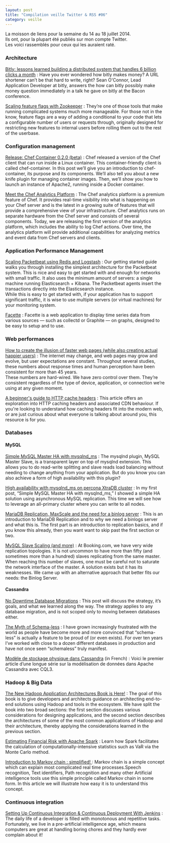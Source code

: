 ```yaml
---
layout: post
title: "Compilation veille Twitter & RSS #06"
category: veille
---
```


La moisson de liens pour la semaine du 14 au 18 juillet 2014.  
Ils ont, pour la plupart été publiés sur mon compte Twitter.  
Les voici rassemblés pour ceux qui les auraient raté.

### Architecture

[Bitly: lessons learned building a distributed system that handles 6 billion clicks a month](http://highscalability.com/blog/2014/7/14/bitly-lessons-learned-building-a-distributed-system-that-han.html)
:  Have you ever wondered how bitly makes money? A URL shortener can’t be that hard to write, right? Sean O'Connor, Lead Application Developer at bitly, answers the how can bitly possibly make money question immediately in a talk he gave on bitly at the Bacon conference.

[Scaling feature flags with Zookeeper](http://yellerapp.com/posts/2014-05-14-zookeeper-feature-flags.html)
:  They’re one of those tools that make running complicated systems much more manageable. For those not in the know, feature flags are a way of adding a conditional to your code that lets a configurable number of users or requests through, originally designed for restricting new features to internal users before rolling them out to the rest of the userbase.

### Configuration management

[Release: Chef Container 0.2.0 (beta)](http://www.getchef.com/blog/2014/07/15/release-chef-container-0-2-0-beta/)
:  Chef released a version of the Chef client that can run inside a Linux container. This container-friendly client is called chef-container. In this post we’ll give you an introduction to chef-container, its purpose and its components. We’ll also tell you about a new knife plugin for managing container images. Then, we’ll show you how to launch an instance of Apache2, running inside a Docker container.

[Meet the Chef Analytics Platform]([http://www.getchef.com/blog/2014/07/15/meet-the-chef-analytics-platform/)
:  The Chef analytics platform is a premium feature of Chef. It provides real-time visibility into what is happening on your Chef server and is the latest in a growing suite of features that will provide a comprehensive view of your infrastructure. Chef analytics runs on separate hardware from the Chef server and consists of several components. Today, we are releasing the first version of the analytics platform, which includes the ability to log Chef actions. Over time, the analytics platform will provide additional capabilities for analyzing metrics and event data from Chef servers and clients.

### Application Performance Management

[Scaling Packetbeat using Redis and Logstash](http://packetbeat.com/blog/scaling-packetbeat-with-redis-and-logstash.html)
:  Our getting started guide walks you through installing the simplest architecture for the Packetbeat system. This is nice and easy to get started with and enough for networks with small traffic. It also uses the minimum amount of servers: a single machine running Elasticsearch + Kibana. The Packetbeat agents insert the transactions directly into the Elasticsearch instance.  
While this is easy to get started with, if your application has to support significant traffic, it is wise to use multiple servers (or virtual machines) for your monitoring system.

[Facette](https://github.com/facette/facette)
:  Facette is a web application to display time series data from various sources — such as collectd or Graphite — on graphs, designed to be easy to setup and to use.

### Web performances

[How to create the illusion of faster web pages (while also creating actual happier users)](http://www.webperformancetoday.com/2014/07/16/eight-tricks-improve-perceived-web-performance/)
:  The internet may change, and web pages may grow and evolve, but user expectations are constant. Throughout several studies, these numbers about response times and human perception have been consistent for more than 45 years.  
These numbers are hard-wired. We have zero control over them. They’re consistent regardless of the type of device, application, or connection we’re using at any given moment.

[A beginner's guide to HTTP cache headers](http://www.mobify.com/blog/beginners-guide-to-http-cache-headers/)
:  This article offers an exploration into HTTP caching headers and associated CDN behaviour. If you're looking to understand how caching headers fit into the modern web, or are just curious about what everyone is talking about around you, this resource is for you.

### Databases

#### MySQL

[Simple MySQL Master HA with mysqlnd_ms](http://www.mysqlperformanceblog.com/2014/07/14/simple-mysql-master-ha-mysqlnd_ms/)
:  The mysqlnd plugin, MySQL Master Slave, is a transparent layer on top of mysqlnd extension. This allows you to do read-write splitting and slave reads load balancing without needing to change anything from your application. But do you know you can also achieve a form of high availability with this plugin?

[High availability with mysqlnd_ms on percona XtraDB cluster](http://www.mysqlperformanceblog.com/2014/07/16/high-availability-with-mysqlnd_ms-on-percona-xtradb-cluster/)
:  In my first post, “Simple MySQL Master HA with mysqlnd_ms,” I showed a simple HA solution using asynchronous MySQL replication. This time we will see how to leverage an all-primary cluster where you can write to all nodes.

[MariaDB Replication, MaxScale and the need for a binlog server](http://karlssonondatabases.blogspot.fr/2014/07/mariadb-replication-maxscale-and-need.html)
:  This is an introduction to MariaDB Replication and to why we need a binlogs server and what this is. The first part is an introduction to replication basics, and if you know this already, then you want want to skip past the first section or two.

[MySQL Slave Scaling (and more)](http://blog.booking.com/mysql_slave_scaling_and_more.html)
:  At Booking.com, we have very wide replication topologies. It is not uncommon to have more than fifty (and sometimes more than a hundred) slaves replicating from the same master. When reaching this number of slaves, one must be careful not to saturate the network interface of the master. A solution exists but it has its weaknesses. We came up with an alternative approach that better fits our needs: the Binlog Server.


#### Cassandra

[No Downtime Database Migrations](http://planetcassandra.org/blog/post/no-downtime-database-migrations/)
:  This post will discuss the strategy, it’s goals, and what we learned along the way. The strategy applies to any database migration, and is not scoped only to moving between databases either.

[The Myth of Schema-less](http://planetcassandra.org/blog/post/the-myth-of-schema-less/)
:  I have grown increasingly frustrated with the world as people have become more and more convinced that “schema-less” is actually a feature to be proud of (or even exists). For over ten years I’ve worked with close to a dozen different databases in production and have not once seen “schemaless” truly manifest.

[Modèle de stockage physique dans Cassandra](http://planetcassandra.org/blog/post/modele-de-stockage-physique-dans-cassandra/) (in French)
:  Voici le premier article d’une longue série sur la modélisation de données dans Apache Cassandra avec CQL3.


### Hadoop & Big Data

[The New Hadoop Application Architectures Book is Here!](http://blog.cloudera.com/blog/2014/07/the-new-hadoop-application-architectures-book-is-here/)
:  The goal of this book is to give developers and architects guidance on architecting end-to-end solutions using Hadoop and tools in the ecosystem. We have split the book into two broad sections: the first section discusses various considerations for designing applications, and the second section describes the architectures of some of the most common applications of Hadoop and their architecture, thereby applying the considerations learned in the previous section.

[Estimating Financial Risk with Apache Spark](http://blog.cloudera.com/blog/2014/07/estimating-financial-risk-with-apache-spark/)
:  Learn how Spark facilitates the calculation of computationally-intensive statistics such as VaR via the Monte Carlo method.

[Introduction to Markov chain : simplified! ](http://www.analyticsvidhya.com/blog/2014/07/markov-chain-simplified/)
:  Markov chain is a simple concept which can explain most complicated real time processes.Speech recognition, Text identifiers, Path recognition and many other Artificial intelligence tools use this simple principle called Markov chain in some form. In this article we will illustrate how easy it is to understand this concept.


### Continuous integration

[Setting Up Continuous Integration & Continuous Deployment With Jenkins](http://code.tutsplus.com/tutorials/setting-up-continuous-integration-continuous-deployment-with-jenkins--cms-21511)
:  The daily life of a developer is filled with monotonous and repetitive tasks. Fortunately, we live in a pre-artificial intelligence age, which means computers are great at handling boring chores and they hardly ever complain about it!
